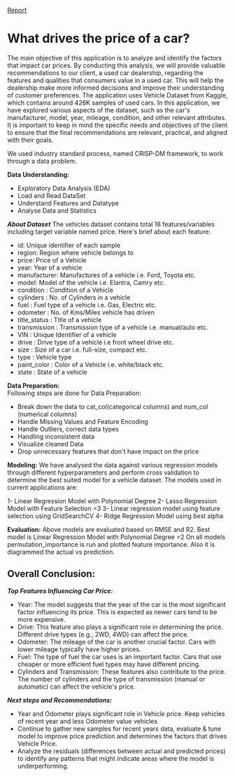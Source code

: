 

[Report](CarPriceReport.docx)

# What drives the price of a car?

The main objective of this application is to analyze and identify the factors that impact car prices. By conducting this analysis, we will provide valuable recommendations to our client, a used car dealership, regarding the features and qualities that consumers value in a used car. This will help the dealership make more informed decisions and improve their understanding of customer preferences.
The application uses Vehicle Dataset from Kaggle, which contains around 426K samples of used cars. In this application, we have explored various aspects of the dataset, such as the car's manufacturer, model, year, mileage, condition, and other relevant attributes. It is important to keep in mind the specific needs and objectives of the client to ensure that the final recommendations are relevant, practical, and aligned with their goals.

We used industry standard process, named CRISP-DM framework, to work through a data problem.


**Data Understanding:**
- Exploratory Data Analysis (EDA)
- Load and Read DataSet
- Understand Features and Datatype
- Analyse Data and Statistics

***About Dataset***
The vehicles dataset contains total 18 features/variables including target variable named price. Here's brief about each feature:
- id: Unique identifier of each sample
- region: Region where vehicle belongs to
- price: Price of a Vehicle
- year: Year of a vehicle
- manufacturer: Manufactures of a vehicle i.e. Ford, Toyota etc.
- model: Model of the vehicle i.e. Elantra, Camry etc.
- condition : Condition of a Vehicle
- cylinders : No. of Cylinders in a vehicle
- fuel : Fuel type of a vehicle i.e. Gas, Electric etc.
- odometer : No. of Kms/Miles vehicle has driven
- title_status : Title of a vehicle
- transmission : Transmission type of a vehicle i.e. manual/auto etc.
- VIN : Unique Identifier of a vehicle
- drive : Drive type of a vehicle i.e front wheel drive etc.
- size : Size of a car i.e. full-size, compact etc.
- type : Vehicle type
- paint_color : Color of a Vehicle i.e. white/black etc.
- state : State of a vehicle

**Data Preparation:**  
Following steps are done for Data Preparation:

 - Break down the data to cat_col(categorical columns) and num_col (numerical columns)
 - Handle Missing Values and Feature Encoding
 - Handle Outliers, correct data types
 - Handling inconsistent data
 - Visualize cleaned Data
 - Drop unnecessary features that don't have impact on the price

 **Modeling:**
We have analysed the data against various regression models through different hyperparameters and perform cross validation to determine the best suited model for a vehicle dataset. The models used in current applications are:

1- Linear Regression Model with Polynomial Degree
2- Lasso Regression Model with Feature Selection =3
3- Linear regression model using feature selection using GridSearchCV
4- Ridge Regression Model using best alpha

**Evaluation:**
Above models are evaluated based on RMSE and R2. Best model is Linear Regression Model with Polynomial Degree =2
On all models permutation_importance is run and plotted feature importance. Also it is diagrammed the actual vs prediction.  


## Overall Conclusion:  
***Top Features Influencing Car Price:***
- Year: The model suggests that the year of the car is the most significant factor influencing its price. This is expected as newer cars tend to be more expensive.
- Drive: This feature also plays a significant role in determining the price. Different drive types (e.g., 2WD, 4WD) can affect the price.
- Odometer: The mileage of the car is another crucial factor. Cars with lower mileage typically have higher prices.
- Fuel: The type of fuel the car uses is an important factor. Cars that use cheaper or more efficient fuel types may have different pricing.
- Cylinders and Transmission: These features also contribute to the price. The number of cylinders and the type of transmission (manual or automatic) can affect the vehicle's price.


***Next steps and Recommendations:***
- Year and Odometer plays significant role in Vehicle price. Keep vehicles of recent year and less Odometer value vehicles
- Continue to gather new samples for recent years data, evaluate & tune model to improve price prediction and determines the factors that drives Vehicle Price.
- Analyze the residuals (differences between actual and predicted prices) to identify any patterns that might indicate areas where the model is underperforming.
